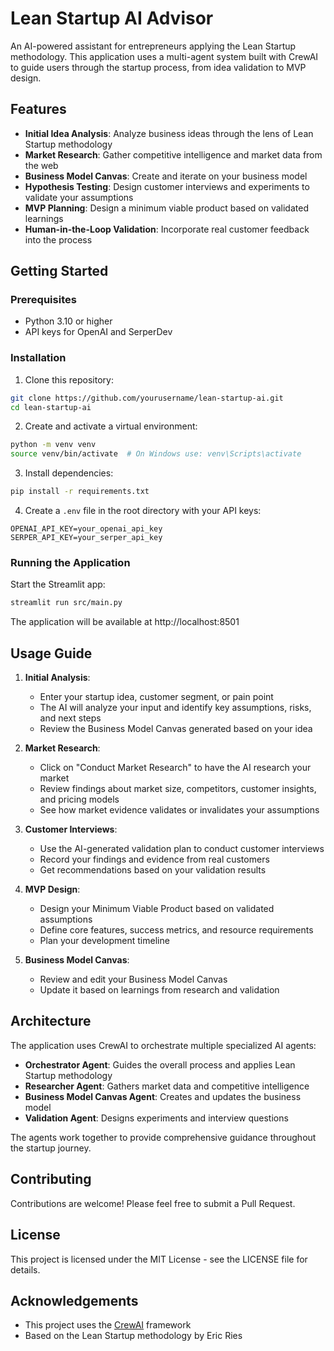# Lean Startup AI Advisor

An AI-powered assistant for entrepreneurs applying the Lean Startup methodology. This application uses a multi-agent system built with CrewAI to guide users through the startup process, from idea validation to MVP design.

## Features

- **Initial Idea Analysis**: Analyze business ideas through the lens of Lean Startup methodology
- **Market Research**: Gather competitive intelligence and market data from the web
- **Business Model Canvas**: Create and iterate on your business model
- **Hypothesis Testing**: Design customer interviews and experiments to validate your assumptions
- **MVP Planning**: Design a minimum viable product based on validated learnings
- **Human-in-the-Loop Validation**: Incorporate real customer feedback into the process

## Getting Started

### Prerequisites

- Python 3.10 or higher
- API keys for OpenAI and SerperDev

### Installation

1. Clone this repository:
```bash
git clone https://github.com/yourusername/lean-startup-ai.git
cd lean-startup-ai
```

2. Create and activate a virtual environment:
```bash
python -m venv venv
source venv/bin/activate  # On Windows use: venv\Scripts\activate
```

3. Install dependencies:
```bash
pip install -r requirements.txt
```

4. Create a `.env` file in the root directory with your API keys:
```
OPENAI_API_KEY=your_openai_api_key
SERPER_API_KEY=your_serper_api_key
```

### Running the Application

Start the Streamlit app:
```bash
streamlit run src/main.py
```

The application will be available at http://localhost:8501

## Usage Guide

1. **Initial Analysis**:
   - Enter your startup idea, customer segment, or pain point
   - The AI will analyze your input and identify key assumptions, risks, and next steps
   - Review the Business Model Canvas generated based on your idea

2. **Market Research**:
   - Click on "Conduct Market Research" to have the AI research your market
   - Review findings about market size, competitors, customer insights, and pricing models
   - See how market evidence validates or invalidates your assumptions

3. **Customer Interviews**:
   - Use the AI-generated validation plan to conduct customer interviews
   - Record your findings and evidence from real customers
   - Get recommendations based on your validation results

4. **MVP Design**:
   - Design your Minimum Viable Product based on validated assumptions
   - Define core features, success metrics, and resource requirements
   - Plan your development timeline

5. **Business Model Canvas**:
   - Review and edit your Business Model Canvas
   - Update it based on learnings from research and validation

## Architecture

The application uses CrewAI to orchestrate multiple specialized AI agents:

- **Orchestrator Agent**: Guides the overall process and applies Lean Startup methodology
- **Researcher Agent**: Gathers market data and competitive intelligence
- **Business Model Canvas Agent**: Creates and updates the business model
- **Validation Agent**: Designs experiments and interview questions

The agents work together to provide comprehensive guidance throughout the startup journey.

## Contributing

Contributions are welcome! Please feel free to submit a Pull Request.

## License

This project is licensed under the MIT License - see the LICENSE file for details.

## Acknowledgements

- This project uses the [CrewAI](https://github.com/crewAI/crewAI) framework
- Based on the Lean Startup methodology by Eric Ries
